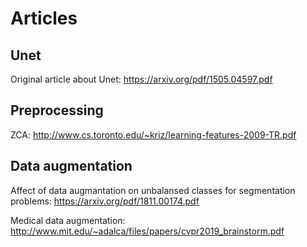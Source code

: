 # Articles

## Unet
Original article about Unet: https://arxiv.org/pdf/1505.04597.pdf

## Preprocessing
ZCA: http://www.cs.toronto.edu/~kriz/learning-features-2009-TR.pdf

## Data augmentation
Affect of data augmantation on unbalansed classes for segmentation problems: https://arxiv.org/pdf/1811.00174.pdf

Medical data augmentation: http://www.mit.edu/~adalca/files/papers/cvpr2019_brainstorm.pdf
